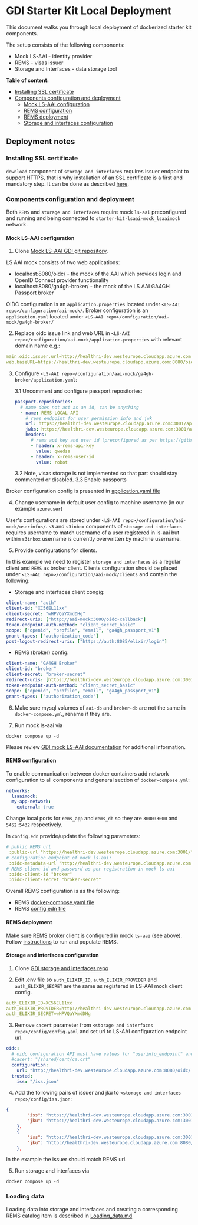 # GDI Starter Kit Local Deployment

This document walks you through local deployment of dockerized starter kit components.

The setup consists of the following components:
- Mock LS-AAI - identity provider
- REMS - visas issuer
- Storage and Interfaces - data storage tool

**Table of content:**
 - [Installing SSL certificate](#Installing-SSL-certificate)
 - [Components configuration and deployment](#components-configuration-and-deployment)
      + [Mock LS-AAI configuration](#mock-ls-aai-configuration)
      + [REMS configuration](#rems-configuration)
      + [REMS deployment](#rems-deployment)
      + [Storage and interfaces configuration](#storage-and-interfaces-configuration)

## Deployment notes

### Installing SSL certificate

`download` component of `storage and interfaces` requires issuer endpoint to support HTTPS, that is why installation of 
an SSL certificate is a first and mandatory step. It can be done as described [here](../rems-deployment/deploying.md#install-nginx).

### Components configuration and deployment

Both `REMS` and `storage and interfaces` require mock `ls-aai` preconfigured and running and being connected
to `starter-kit-lsaai-mock_lsaaimock` network.

#### Mock LS-AAI configuration

1. Clone [Mock LS-AAI GDI git repository](https://github.com/GenomicDataInfrastructure/starter-kit-lsaai-mock).

LS AAI mock consists of two web applications:
- localhost:8080/oidc/ - the mock of the AAI which provides login and OpenID Connect provider functionality
- localhost:8080/ga4gh-broker/ - the mock of the LS AAI GA4GH Passport broker

OIDC configuration is an `application.properties` located under `<LS-AAI repo>/configuration/aai-mock/`.
Broker configuration is an `application.yaml` located under `<LS-AAI repo>/configuration/aai-mock/ga4gh-broker/`

2. Replace oidc issue link and web URL in `<LS-AAI repo>/configuration/aai-mock/application.properties` with relevant domain name e.g.:

```yaml
main.oidc.issuer.url=http://healthri-dev.westeurope.cloudapp.azure.com:8080/oidc/
web.baseURL=https://healthri-dev.westeurope.cloudapp.azure.com:8080/oidc
```
3. Configure `<LS-AAI repo>/configuration/aai-mock/ga4gh-broker/application.yaml`:

   3.1 Uncomment and configure passport repositories:
   
   ```yaml
   passport-repositories:
     # name does not act as an id, can be anything
     - name: REMS-LOCAL-API
       # rems endpoint for user permission info and jwk
       url: https://healthri-dev.westeurope.cloudapp.azure.com:3001/api/permissions/{user_id}?expired=false
       jwks: https://healthri-dev.westeurope.cloudapp.azure.com:3001/api/jwk
       headers:
         # rems api key and user id (preconfigured as per https://github.com/GenomicDataInfrastructure/starter-kit-rems#load-test-data)
         - header: x-rems-api-key
           value: qwedsa
         - header: x-rems-user-id
           value: robot
   ```
   3.2 Note, visas storage is not implemented so that part should stay commented or disabled.
   3.3 Enable passports

Broker configuration config is presented in [application.yaml file](application.yaml)

4. Change username in default user config to machine username (in our example `azureuser`)

User's configurations are stored under `<LS-AAI repo>/configuration/aai-mock/userinfos/`.
`s3` and `s3inbox` components of `storage and interfaces` requires username to match username of a user registered in ls-aai
but within `s3inbox` username is currently overwritten by machine username.

5. Provide configurations for clients.

In this example we need to register `storage and interfaces` as a regular client and `REMS` as broker client. 
Clients configuration should be placed under `<LS-AAI repo>/configuration/aai-mock/clients` and contain the following:

- Storage and interfaces client congig:
```yaml
client-name: "auth"
client-id: "XC56EL11xx"
client-secret: "wHPVQaYXmdDHg"
redirect-uris: ["http://aai-mock:3000/oidc-callback"]
token-endpoint-auth-method: "client_secret_basic"
scope: ["openid", "profile", "email", "ga4gh_passport_v1"]
grant-types: ["authorization_code"]
post-logout-redirect-uris: ["https://auth:8085/elixir/login"]
```

- REMS (broker) config:

```yaml
client-name: "GA4GH Broker"
client-id: "broker"
client-secret: "broker-secret"
redirect-uris: [https://healthri-dev.westeurope.cloudapp.azure.com:3001/oidc-callback]
token-endpoint-auth-method: "client_secret_basic"
scope: ["openid", "profile", "email", "ga4gh_passport_v1"]
grant-types: ["authorization_code"]
```

6. Make sure mysql volumes of `aai-db` and `broker-db` are not the same in `docker-compose.yml`, rename if they are.

7. Run mock ls-aai via
```shell
docker compose up -d
```
Please review [GDI mock LS-AAI documentation](https://github.com/GenomicDataInfrastructure/starter-kit-lsaai-mock/blob/main/README.md)
for additional information.

#### REMS configuration

To enable communication between docker containers add network configuration to all components and general section of `docker-compose.yml`:
```yaml
networks:
  lsaaimock:
  my-app-network:
    external: true
```
Change local ports for `rems_app` and `rems_db` so they are `3000:3000` and `5452:5432` respectively.

In `config.edn` provide/update the following parameters:
```yaml
# public REMS url
 :public-url "https://healthri-dev.westeurope.cloudapp.azure.com:3001/"
# configuration endpoint of mock ls-aai:
 :oidc-metadata-url "http://healthri-dev.westeurope.cloudapp.azure.com:8080/oidc/.well-known/openid-configuration"
# REMS client id and password as per registration in mock ls-aai
 :oidc-client-id "broker"
 :oidc-client-secret "broker-secret"
```
Overall REMS configuration is as the following:

- REMS [docker-compose.yaml file](docker-compose-rems.yml)
- REMS [config.edn file](config.edn) 

#### REMS deployment

Make sure REMS broker client is configured in mock `ls-aai` (see above).
Follow [instructions](https://github.com/GenomicDataInfrastructure/starter-kit-rems#create-a-jwk-pair-for-ga4gh-visas) to run and populate REMS.

#### Storage and interfaces configuration

1. Clone [GDI storage and interfaces repo](https://github.com/GenomicDataInfrastructure/starter-kit-storage-and-interfaces)

2. Edit .env file so `auth_ELIXIR_ID`, `auth_ELIXIR_PROVIDER` and `auth_ELIXIR_SECRET` are the same as registered in LS-AAI mock client config.
```yaml
auth_ELIXIR_ID=XC56EL11xx
auth_ELIXIR_PROVIDER=http://healthri-dev.westeurope.cloudapp.azure.com:8080/oidc/
auth_ELIXIR_SECRET=wHPVQaYXmdDHg
```
3. Remove `cacert` parameter from `<storage and interfaces repo>/config/config.yaml` and set url to LS-AAI configuration endpoint url:
```yaml
oidc:
  # oidc configuration API must have values for "userinfo_endpoint" and "jwks_uri"
  #cacert: "/shared/cert/ca.crt"
  configuration:
    url: "http://healthri-dev.westeurope.cloudapp.azure.com:8080/oidc/.well-known/openid-configuration"
  trusted:
    iss: "/iss.json"
```
4. Add the following pairs of issuer and jku to `<storage and interfaces repo>/config/iss.json`:

```json
{
        "iss": "https://healthri-dev.westeurope.cloudapp.azure.com:3001/",
        "jku": "https://healthri-dev.westeurope.cloudapp.azure.com:3001/api/jwk"
    },
    {
        "iss": "https://healthri-dev.westeurope.cloudapp.azure.com:3001/",
        "jku": "http://healthri-dev.westeurope.cloudapp.azure.com:8080/oidc/jwk"
    },
```
In the example the issuer should match REMS url.

5. Run storage and interfaces via
```shell
docker compose up -d
```

### Loading data

Loading data into storage and interfaces and creating a corresponding REMS catalog item is described in [Loading_data.md](Loading_data.md)
